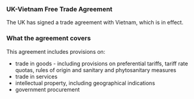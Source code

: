 ### UK-Vietnam Free Trade Agreement

The UK has signed a trade agreement with Vietnam, which is in effect.

### What the agreement covers

This agreement includes provisions on:

- trade in goods - including provisions on preferential tariffs, tariff rate quotas, rules of origin and sanitary and phytosanitary measures
- trade in services
- intellectual property, including geographical indications
- government procurement